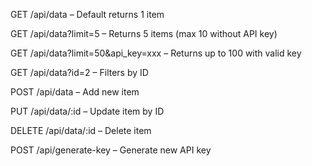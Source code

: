 GET /api/data – Default returns 1 item

GET /api/data?limit=5 – Returns 5 items (max 10 without API key)

GET /api/data?limit=50&api_key=xxx – Returns up to 100 with valid key

GET /api/data?id=2 – Filters by ID

POST /api/data – Add new item

PUT /api/data/:id – Update item by ID

DELETE /api/data/:id – Delete item

POST /api/generate-key – Generate new API key